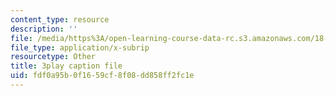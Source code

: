 ```yaml
---
content_type: resource
description: ''
file: /media/https%3A/open-learning-course-data-rc.s3.amazonaws.com/18-03-differential-equations-spring-2010/fdf0a95b0f1659cf8f08dd858ff2fc1e_hEtWqTPPXuc.vtt
file_type: application/x-subrip
resourcetype: Other
title: 3play caption file
uid: fdf0a95b-0f16-59cf-8f08-dd858ff2fc1e
---
```


